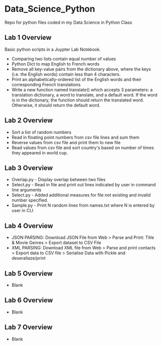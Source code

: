 # Data_Science_Python
Repo for python files coded in my Data Science in Python Class


<h2>Lab 1 Overview</h2>
Basic python scripts in a Juypter Lab Notebook.
<ul>
  <li>Comparing two lists contain equal number of values</li>
  <li>Python Dict to map English to French words</li>
  <li>Remove all key-value pairs from the dictionary above, where the keys (i.e. the English words) contain less than 4 characters.</li>
  <li>Print an alphabetically-ordered list of the English words and their corresponding French translations</li>
  <li>Write a new function named translate() which accepts 3 parameters: a translation dictionary, a word to translate, and a default word. If the word is in the dictionary, the function should return the translated word. Otherwise, it should return the default word.</li>
</ul>

<h2>Lab 2 Overview</h2>
<ul>
  <li>Sort a list of random numbers</li>
  <li>Read in floating point numbers from csv file lines and sum them</li>
  <li>Reverse values from csv file and print them to new file</li>
  <li>Read values from csv file and sort country's based on number of times they appeared in world cup.</li>
</ul>

<h2>Lab 3 Overview</h2>
<ul>
  <li>Overlap.py - Display overlap between two files</li>
  <li>Select.py - Read in file and print out lines indicated by user in command line arguments</li>
  <li>Select.py - Added additional measures for file not existing and invalid number specified.</li>
  <li>Sample.py - Print N random lines from names.txt where N is entered by user in CLI</li>
</ul>

<h2>Lab 4 Overview</h2>
<ul>
  <li>JSON PARSING: Download JSON File from Web > Parse and Print: Title & Movie Genres > Export dataset to CSV File</li>
  <li>XML PARSING: Download XML file from Web > Parse and print contacts > Export data to CSV file > Serialise Data with Pickle and deseraliaze/print</li>
</ul>

<h2>Lab 5 Overview</h2>
<ul>
  <li>Blank</li>
</ul>

<h2>Lab 6 Overview</h2>
<ul>
  <li>Blank</li>
</ul>

<h2>Lab 7 Overview</h2>
<ul>
  <li>Blank</li>
</ul>


